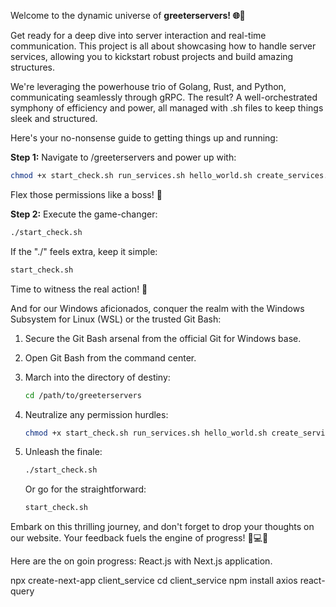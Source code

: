 Welcome to the dynamic universe of **greeterservers! 🌐🚀**

Get ready for a deep dive into server interaction and real-time communication. This project is all about showcasing how to handle server services, allowing you to kickstart robust projects and build amazing structures.

We're leveraging the powerhouse trio of Golang, Rust, and Python, communicating seamlessly through gRPC. The result? A well-orchestrated symphony of efficiency and power, all managed with .sh files to keep things sleek and structured.

Here's your no-nonsense guide to getting things up and running:

**Step 1:** Navigate to /greeterservers and power up with:
   ```bash
   chmod +x start_check.sh run_services.sh hello_world.sh create_services.sh check_versions.sh
   ```
   Flex those permissions like a boss! 💪

**Step 2:** Execute the game-changer:
   ```bash
   ./start_check.sh
   ```
   If the "./" feels extra, keep it simple:
   ```bash
   start_check.sh
   ```
   Time to witness the real action! 🚀

And for our Windows aficionados, conquer the realm with the Windows Subsystem for Linux (WSL) or the trusted Git Bash:

1. Secure the Git Bash arsenal from the official Git for Windows base.

2. Open Git Bash from the command center.

3. March into the directory of destiny:
   ```bash
   cd /path/to/greeterservers
   ```

4. Neutralize any permission hurdles:
   ```bash
   chmod +x start_check.sh run_services.sh hello_world.sh create_services.sh check_versions.sh
   ```

5. Unleash the finale:
   ```bash
   ./start_check.sh
   ```
   Or go for the straightforward:
   ```bash
   start_check.sh
   ```

Embark on this thrilling journey, and don't forget to drop your thoughts on our website. Your feedback fuels the engine of progress! 🚀💻✨

Here are the on goin progress:
React.js with Next.js application.

npx create-next-app client_service
cd client_service
npm install axios react-query

